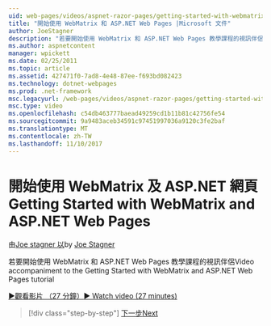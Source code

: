 ```yaml
---
uid: web-pages/videos/aspnet-razor-pages/getting-started-with-webmatrix-and-aspnet-web-pages
title: "開始使用 WebMatrix 和 ASP.NET Web Pages |Microsoft 文件"
author: JoeStagner
description: "若要開始使用 WebMatrix 和 ASP.NET Web Pages 教學課程的視訊伴侶"
ms.author: aspnetcontent
manager: wpickett
ms.date: 02/25/2011
ms.topic: article
ms.assetid: 427471f0-7ad8-4e48-87ee-f693bd082423
ms.technology: dotnet-webpages
ms.prod: .net-framework
msc.legacyurl: /web-pages/videos/aspnet-razor-pages/getting-started-with-webmatrix-and-aspnet-web-pages
msc.type: video
ms.openlocfilehash: c54db463777baead49259cd1b11b81c42756fe54
ms.sourcegitcommit: 9a9483aceb34591c97451997036a9120c3fe2baf
ms.translationtype: MT
ms.contentlocale: zh-TW
ms.lasthandoff: 11/10/2017
---
```

<a name="getting-started-with-webmatrix-and-aspnet-web-pages"></a><span data-ttu-id="4f41a-103">開始使用 WebMatrix 及 ASP.NET 網頁</span><span class="sxs-lookup"><span data-stu-id="4f41a-103">Getting Started with WebMatrix and ASP.NET Web Pages</span></span>
====================
<span data-ttu-id="4f41a-104">由[Joe stagner 以](https://github.com/JoeStagner)</span><span class="sxs-lookup"><span data-stu-id="4f41a-104">by [Joe Stagner](https://github.com/JoeStagner)</span></span>

<span data-ttu-id="4f41a-105">若要開始使用 WebMatrix 和 ASP.NET Web Pages 教學課程的視訊伴侶</span><span class="sxs-lookup"><span data-stu-id="4f41a-105">Video accompaniment to the Getting Started with WebMatrix and ASP.NET Web Pages tutorial</span></span>

[<span data-ttu-id="4f41a-106">&#9654;觀看影片 （27 分鐘）</span><span class="sxs-lookup"><span data-stu-id="4f41a-106">&#9654; Watch video (27 minutes)</span></span>](https://channel9.msdn.com/Blogs/ASP-NET-Site-Videos/getting-started-with-webmatrix-and-aspnet-web-pages)

>[!div class="step-by-step"]
[<span data-ttu-id="4f41a-107">下一步</span><span class="sxs-lookup"><span data-stu-id="4f41a-107">Next</span></span>](introduction-to-aspnet-web-programming-using-the-razor-syntax.md)
